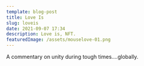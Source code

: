 ```yaml
---
template: blog-post
title: Love Is
slug: loveis
date: 2021-09-07 17:34
description: Love is, NFT.
featuredImage: /assets/mouselove-01.png
---
```

A commentary on unity during tough times....globally.